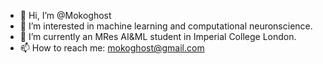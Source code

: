 - 👋 Hi, I’m @Mokoghost
- 👀 I’m interested in machine learning and computational neuronscience.
- 🌱 I’m currently an MRes AI&ML student in Imperial College London.
- 📫 How to reach me: [mokoghost@gmail.com](mailto:mokoghost@gmail.com)

<!---
Mokoghost/Mokoghost is a ✨ special ✨ repository because its `README.md` (this file) appears on your GitHub profile.
You can click the Preview link to take a look at your changes.
--->
